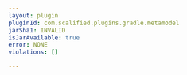 ```yaml
---
layout: plugin
pluginId: com.scalified.plugins.gradle.metamodel
jarSha1: INVALID
isJarAvailable: true
error: NONE
violations: []

---
```

